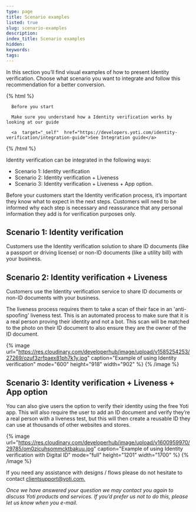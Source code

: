 ```yaml
---
type: page
title: Scenario examples
listed: true
slug: scenario-examples
description: 
index_title: Scenario examples
hidden: 
keywords: 
tags: 
---
```


In this section you’ll find visual examples of how to present Identity verification. Choose what scenario you want to integrate and follow this recommendation for a better conversion.

{% html %}
<div class="alert-BYS">

   <div class="alert-title" id="BYS">

      Before you start

   </div>

   <div class="alert-text" >

      Make sure you understand how a Identity verification works by looking at our guide

   </div>

   <div class="alert-links"> 

      <a  target="_self"  href="https://developers.yoti.com/identity-verification/integration-guide">See Integration guide</a>

   </div>

</div>
{% /html %}

Identity verification can be integrated in the following ways:

- Scenario 1: Identity verification
- Scenario 2: Identity verification + Liveness
- Scenario 3: Identity verification + Liveness + App option. 

Before your customers start the Identity verification process, it’s important they know what to expect in the next steps. Customers will need to be informed why each step is necessary and reassurance that any personal information they add is for verification purposes only.

## Scenario 1: Identity verification

Customers use the Identity verification solution to share ID documents (like a passport or driving license) or non-ID documents (like a utility bill) with your business. 

## Scenario 2: Identity verification + Liveness

Customers use the Identity verification service to share ID documents or non-ID documents with your business.

The liveness process requires them to take a scan of their face in an 'anti-spoofing' liveness test. This is an automated process to make sure that it is a real person proving their identity and not a bot. This scan will be matched to the photo on their ID document to also ensure they are the owner of the ID document.

{% image url="https://res.cloudinary.com/developerhub/image/upload/v1585254253/27269/ozuf3zrfpaex81ph7k1y.jpg" caption="Example of using Identity verification" mode="600" height="918" width="902" %}
{% /image %}

## Scenario 3: Identity verification + Liveness + App option

You can also give users the option to verify their identity using the free Yoti app. This will also require the user to add an ID document and verify they’re a real person with a liveness test, but this will then create a reusable ID they can use at thousands of other websites and stores.

{% image url="https://res.cloudinary.com/developerhub/image/upload/v1600959970/29785/om0zicuhsommcktbakuu.jpg" caption="Example of using Identity verification with Digital ID" mode="full" height="1201" width="1700" %}
{% /image %}

If you need any assistance with designs / flows  please do not hesitate to contact [clientsupport@yoti.com.](mailto:clientsupport@yoti.com)

_Once we have answered your question we may contact you again to discuss Yoti products and services. If you’d prefer us not to do this, please let us know when you e-mail._